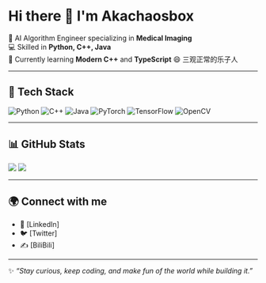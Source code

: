   # Hi there 👋 I'm Akachaosbox

🔭 AI Algorithm Engineer specializing in **Medical Imaging**  
💻 Skilled in **Python, C++, Java**  
🌱 Currently learning **Modern C++**  and **TypeScript**
😄 三观正常的乐子人  

---

## 🚀 Tech Stack
![Python](https://img.shields.io/badge/Python-3776AB?style=for-the-badge&logo=python&logoColor=white)
![C++](https://img.shields.io/badge/C++-00599C?style=for-the-badge&logo=cplusplus&logoColor=white)
![Java](https://img.shields.io/badge/Java-ED8B00?style=for-the-badge&logo=openjdk&logoColor=white)
![PyTorch](https://img.shields.io/badge/PyTorch-EE4C2C?style=for-the-badge&logo=pytorch&logoColor=white)
![TensorFlow](https://img.shields.io/badge/TensorFlow-FF6F00?style=for-the-badge&logo=tensorflow&logoColor=white)
![OpenCV](https://img.shields.io/badge/OpenCV-5C3EE8?style=for-the-badge&logo=opencv&logoColor=white)

---

## 📊 GitHub Stats
<img src="https://github-readme-stats.vercel.app/api/top-langs/?username=akachammile&layout=compact&theme=radical" />
<img src="https://github-readme-stats.vercel.app/api?username=akachammile&show_icons=true&theme=radical" />



---
## 🌍 Connect with me
- 💼 [LinkedIn]
- 🐦 [Twitter]
- ✍️ [BiliBili]

---

✨ *“Stay curious, keep coding, and make fun of the world while building it.”*  
